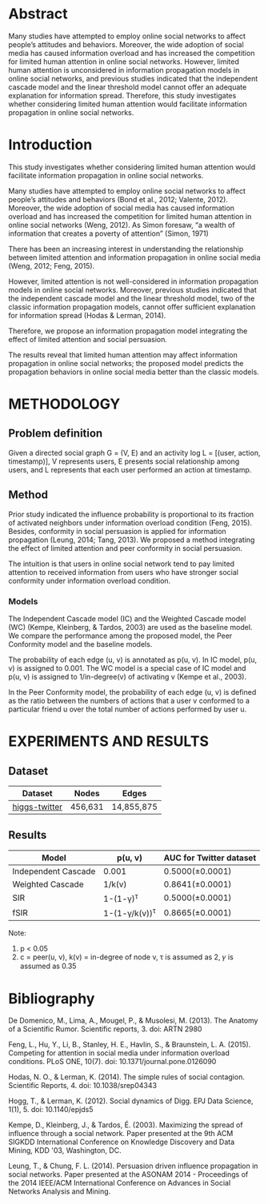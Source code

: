 Abstract
========

Many studies have attempted to employ online social networks to affect people’s attitudes and behaviors. Moreover, the wide adoption of social media has caused information overload and has increased the competition for limited human attention in online social networks. However, limited human attention is unconsidered in information propagation models in online social networks, and previous studies indicated that the independent cascade model and the linear threshold model cannot offer an adequate explanation for information spread. Therefore, this study investigates whether considering limited human attention would facilitate information propagation in online social networks.

Introduction
============

This study investigates whether considering limited human attention would facilitate information propagation in online social networks.

Many studies have attempted to employ online social networks to affect people’s attitudes and behaviors (Bond et al., 2012; Valente, 2012). Moreover, the wide adoption of social media has caused information overload and has increased the competition for limited human attention in online social networks (Weng, 2012). As Simon foresaw, “a wealth of information that creates a poverty of attention” (Simon, 1971)

There has been an increasing interest in understanding the relationship between limited attention and information propagation in online social media (Weng, 2012; Feng, 2015).

However, limited attention is not well-considered in information propagation models in online social networks. Moreover, previous studies indicated that the independent cascade model and the linear threshold model, two of the classic information propagation models, cannot offer sufficient explanation for information spread (Hodas & Lerman, 2014).

Therefore, we propose an information propagation model integrating the effect of limited attention and social persuasion.

The results reveal that limited human attention may affect information propagation in online social networks; the proposed model predicts the propagation behaviors in online social media better than the classic models.

METHODOLOGY
===========

Problem definition
------------------

Given a directed social graph G = (V, E) and an activity log L = [(user, action, timestamp)], V represents users, E presents social relationship among users, and L represents that each user performed an action at timestamp.

Method
------

Prior study indicated the influence probability is proportional to its fraction of activated neighbors under information overload condition (Feng, 2015). Besides, conformity in social persuasion is applied for information propagation (Leung, 2014; Tang, 2013). We proposed a method integrating the effect of limited attention and peer conformity in social persuasion.

The intuition is that users in online social network tend to pay limited attention to received information from users who have stronger social conformity under information overload condition.

### Models

The Independent Cascade model (IC) and the Weighted Cascade model (WC) (Kempe, Kleinberg, & Tardos, 2003) are used as the baseline model. We compare the performance among the proposed model, the Peer Conformity model and the baseline models.

The probability of each edge (u, v) is annotated as p(u, v). In IC model, p(u, v) is assigned to 0.001. The WC model is a special case of IC model and p(u, v) is assigned to 1/in-degree(v) of activating v (Kempe et al., 2003).

In the Peer Conformity model, the probability of each edge (u, v) is defined as the ratio between the numbers of actions that a user v conformed to a particular friend u over the total number of actions performed by user u.

EXPERIMENTS AND RESULTS
=======================

Dataset
-------

|Dataset|Nodes|Edges|
|-|-|-|
|[higgs-twitter](http://snap.stanford.edu/data/higgs-twitter.html)|456,631|14,855,875|

Results
-------

|Model|p(u, v)|AUC for Twitter dataset|
|-|-|-|
|Independent Cascade|0.001|0.5000(±0.0001)|
|Weighted Cascade|1/k(v)|0.8641(±0.0001)|
|SIR |1-(1-γ)<sup>τ</sup>|0.5000(±0.0001)|
|fSIR |1-(1-γ/k(v))<sup>τ</sup>|0.8665(±0.0001)|

Note:
1) p < 0.05
2) c = peer(u, v), k(v) = in-degree of node v, τ is assumed as 2, 𝛾 is assumed as 0.35




Bibliography
============

De Domenico, M., Lima, A., Mougel, P., & Musolesi, M. (2013). The Anatomy of a Scientific Rumor. Scientific reports, 3. doi: ARTN 2980

Feng, L., Hu, Y., Li, B., Stanley, H. E., Havlin, S., & Braunstein, L. A. (2015). Competing for attention in social media under information overload conditions. PLoS ONE, 10(7). doi: 10.1371/journal.pone.0126090

Hodas, N. O., & Lerman, K. (2014). The simple rules of social contagion. Scientific Reports, 4. doi: 10.1038/srep04343

Hogg, T., & Lerman, K. (2012). Social dynamics of Digg. EPJ Data Science, 1(1), 5. doi: 10.1140/epjds5

Kempe, D., Kleinberg, J., & Tardos, É. (2003). Maximizing the spread of influence through a social network. Paper presented at the 9th ACM SIGKDD International Conference on Knowledge Discovery and Data Mining, KDD '03, Washington, DC.

Leung, T., & Chung, F. L. (2014). Persuasion driven influence propagation in social networks. Paper presented at the ASONAM 2014 - Proceedings of the 2014 IEEE/ACM International Conference on Advances in Social Networks Analysis and Mining.
